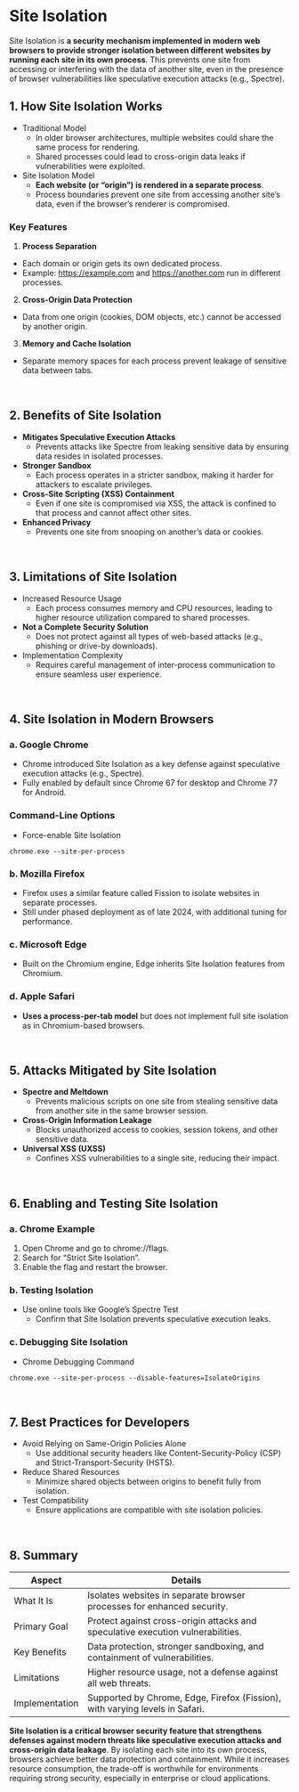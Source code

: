 <br>

# Site Isolation
Site Isolation is **a security mechanism implemented in modern web browsers to provide stronger isolation between different websites by running each site in its own process**. This prevents one site from accessing or interfering with the data of another site, even in the presence of browser vulnerabilities like speculative execution attacks (e.g., Spectre).

## 1. How Site Isolation Works
  - Traditional Model
    - In older browser architectures, multiple websites could share the same process for rendering.
    - Shared processes could lead to cross-origin data leaks if vulnerabilities were exploited.
  - Site Isolation Model
    - **Each website (or “origin”) is rendered in a separate process**.
    - Process boundaries prevent one site from accessing another site’s data, even if the browser’s renderer is compromised.

### Key Features
1. **Process Separation**
  - Each domain or origin gets its own dedicated process.
  - Example: https://example.com and https://another.com run in different processes.
2. **Cross-Origin Data Protection**
  - Data from one origin (cookies, DOM objects, etc.) cannot be accessed by another origin.
3. **Memory and Cache Isolation**
  - Separate memory spaces for each process prevent leakage of sensitive data between tabs.  
<br>

## 2. Benefits of Site Isolation
  - **Mitigates Speculative Execution Attacks**
    - Prevents attacks like Spectre from leaking sensitive data by ensuring data resides in isolated processes.
  - **Stronger Sandbox**
    - Each process operates in a stricter sandbox, making it harder for attackers to escalate privileges.
  - **Cross-Site Scripting (XSS) Containment**
    - Even if one site is compromised via XSS, the attack is confined to that process and cannot affect other sites.
  - **Enhanced Privacy**
    - Prevents one site from snooping on another’s data or cookies.  
<br>

## 3. Limitations of Site Isolation
  - Increased Resource Usage
    - Each process consumes memory and CPU resources, leading to higher resource utilization compared to shared processes.
  - **Not a Complete Security Solution**
    - Does not protect against all types of web-based attacks (e.g., phishing or drive-by downloads).
  - Implementation Complexity
    - Requires careful management of inter-process communication to ensure seamless user experience.  
<br>

## 4. Site Isolation in Modern Browsers

### a. Google Chrome
  - Chrome introduced Site Isolation as a key defense against speculative execution attacks (e.g., Spectre).
  - Fully enabled by default since Chrome 67 for desktop and Chrome 77 for Android.

### Command-Line Options
  - Force-enable Site Isolation  

```
chrome.exe --site-per-process
```

### b. Mozilla Firefox
  - Firefox uses a similar feature called Fission to isolate websites in separate processes.
  - Still under phased deployment as of late 2024, with additional tuning for performance.

### c. Microsoft Edge
  - Built on the Chromium engine, Edge inherits Site Isolation features from Chromium.

### d. Apple Safari
  - **Uses a process-per-tab model** but does not implement full site isolation as in Chromium-based browsers.  
<br>

## 5. Attacks Mitigated by Site Isolation
  - **Spectre and Meltdown**
    - Prevents malicious scripts on one site from stealing sensitive data from another site in the same browser session.
  - **Cross-Origin Information Leakage**
    - Blocks unauthorized access to cookies, session tokens, and other sensitive data.
  - **Universal XSS (UXSS)**
    - Confines XSS vulnerabilities to a single site, reducing their impact.  
<br>

## 6. Enabling and Testing Site Isolation

### a. Chrome Example
1. Open Chrome and go to chrome://flags.
2. Search for “Strict Site Isolation”.
3. Enable the flag and restart the browser.

### b. Testing Isolation
  - Use online tools like Google’s Spectre Test
    - Confirm that Site Isolation prevents speculative execution leaks.

### c. Debugging Site Isolation
  - Chrome Debugging Command  

```
chrome.exe --site-per-process --disable-features=IsolateOrigins
```
  
<br>

## 7. Best Practices for Developers
  - Avoid Relying on Same-Origin Policies Alone
    - Use additional security headers like Content-Security-Policy (CSP) and Strict-Transport-Security (HSTS).
  - Reduce Shared Resources
    - Minimize shared objects between origins to benefit fully from isolation.
  - Test Compatibility
    - Ensure applications are compatible with site isolation policies.  
<br>

## 8. Summary

| Aspect | Details |
| ------ | ------- |
| What It Is | Isolates websites in separate browser processes for enhanced security. |
| Primary Goal | Protect against cross-origin attacks and speculative execution vulnerabilities. |
| Key Benefits | Data protection, stronger sandboxing, and containment of vulnerabilities. |
| Limitations | Higher resource usage, not a defense against all web threats. |
| Implementation | Supported by Chrome, Edge, Firefox (Fission), with varying levels in Safari. |


**Site Isolation is a critical browser security feature that strengthens defenses against modern threats like speculative execution attacks and cross-origin data leakage**. By isolating each site into its own process, browsers achieve better data protection and containment. While it increases resource consumption, the trade-off is worthwhile for environments requiring strong security, especially in enterprise or cloud applications.  
<br>